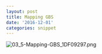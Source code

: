 ```yaml
---
layout: post
title: Mapping GBS
date: '2016-12-01'
categories: snippet
---
```



<img src="http://eagle.fish.washington.edu/cnidarian/skitch/03_5-Mapping-GBS_1DF09297.png" alt="03_5-Mapping-GBS_1DF09297.png"/>

